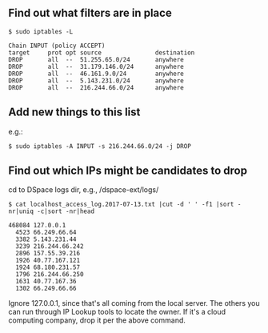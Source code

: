 ## Find out what filters are in place

`$ sudo iptables -L`

    Chain INPUT (policy ACCEPT)
    target     prot opt source               destination
    DROP       all  --  51.255.65.0/24       anywhere
    DROP       all  --  31.179.146.0/24      anywhere
    DROP       all  --  46.161.9.0/24        anywhere
    DROP       all  --  5.143.231.0/24       anywhere
    DROP       all  --  216.244.66.0/24      anywhere

## Add new things to this list
e.g.:

`$ sudo iptables -A INPUT -s 216.244.66.0/24 -j DROP`

## Find out which IPs might be candidates to drop

cd to DSpace logs dir, e.g., /dspace-ext/logs/

`$ cat localhost_access_log.2017-07-13.txt |cut -d ' ' -f1 |sort -nr|uniq -c|sort -nr|head`

    468084 127.0.0.1
      4523 66.249.66.64
      3382 5.143.231.44
      3239 216.244.66.242
      2896 157.55.39.216
      1926 40.77.167.121
      1924 68.180.231.57
      1796 216.244.66.250
      1631 40.77.167.36
      1302 66.249.66.66

Ignore 127.0.0.1, since that's all coming from the local server. The others you can run through IP Lookup tools to locate the owner. If it's a cloud computing company, drop it per the above command.
